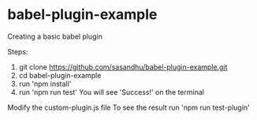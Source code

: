 # babel-plugin-example
Creating a basic babel plugin

Steps:
1. git clone https://github.com/sasandhu/babel-plugin-example.git
2. cd babel-plugin-example
3. run 'npm install'
4. run 'npm run test'
You will see 'Success!' on the terminal

Modify the custom-plugin.js file
To see the result run 'npm run test-plugin'
